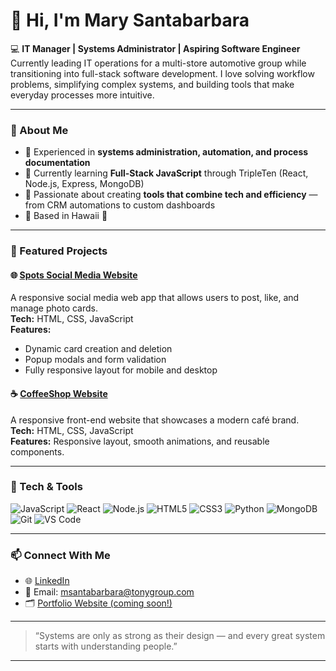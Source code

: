 # 👋 Hi, I'm Mary Santabarbara  

💻 **IT Manager | Systems Administrator | Aspiring Software Engineer**  
Currently leading IT operations for a multi-store automotive group while transitioning into full-stack software development. I love solving workflow problems, simplifying complex systems, and building tools that make everyday processes more intuitive.  

---

### 🚀 About Me  
- 🔧 Experienced in **systems administration, automation, and process documentation**  
- 🌱 Currently learning **Full-Stack JavaScript** through TripleTen (React, Node.js, Express, MongoDB)  
- 🧠 Passionate about creating **tools that combine tech and efficiency** — from CRM automations to custom dashboards  
- 🏡 Based in Hawaii 🌺  

---

### 🧩 Featured Projects  

#### 🌐 [Spots Social Media Website](https://mestabarbara.github.io/se_project_spots/index.html)
A responsive social media web app that allows users to post, like, and manage photo cards.  
**Tech:** HTML, CSS, JavaScript  
**Features:**  
- Dynamic card creation and deletion  
- Popup modals and form validation  
- Fully responsive layout for mobile and desktop  

#### ☕ [CoffeeShop Website](https://github.com/mestabarbara/coffeeshop)
A responsive front-end website that showcases a modern café brand.  
**Tech:** HTML, CSS, JavaScript  
**Features:** Responsive layout, smooth animations, and reusable components.  

---

### 🧰 Tech & Tools  
![JavaScript](https://img.shields.io/badge/JavaScript-F7DF1E?style=for-the-badge&logo=javascript&logoColor=000)  ![React](https://img.shields.io/badge/React-61DAFB?style=for-the-badge&logo=react&logoColor=000)  ![Node.js](https://img.shields.io/badge/Node.js-339933?style=for-the-badge&logo=node.js&logoColor=fff)  ![HTML5](https://img.shields.io/badge/HTML5-E34F26?style=for-the-badge&logo=html5&logoColor=fff)  ![CSS3](https://img.shields.io/badge/CSS3-1572B6?style=for-the-badge&logo=css3&logoColor=fff)  ![Python](https://img.shields.io/badge/Python-3776AB?style=for-the-badge&logo=python&logoColor=fff)  ![MongoDB](https://img.shields.io/badge/MongoDB-4EA94B?style=for-the-badge&logo=mongodb&logoColor=fff)  ![Git](https://img.shields.io/badge/Git-F05032?style=for-the-badge&logo=git&logoColor=fff)  ![VS Code](https://img.shields.io/badge/VS_Code-007ACC?style=for-the-badge&logo=visualstudiocode&logoColor=fff)  

---

### 📫 Connect With Me  
- 🌐 [LinkedIn](https://linkedin.com/in/marysantabarbara)  
- 📧 Email: [msantabarbara@tonygroup.com](mailto:msantabarbara@tonygroup.com)  
- 🗂️ [Portfolio Website (coming soon!)](https://github.com/mestabarbara)  

---

> “Systems are only as strong as their design — and every great system starts with understanding people.”

---

